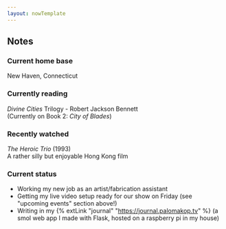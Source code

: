 ```yaml
---
layout: nowTemplate
---
```



## Notes

### Current home base

New Haven, Connecticut

### Currently reading

*Divine Cities* Trilogy - Robert Jackson Bennett  
(Currently on Book 2: *City of Blades*)

### Recently watched

*The Heroic Trio* (1993)  
A rather silly but enjoyable Hong Kong film

### Current status

- Working my new job as an artist/fabrication assistant
- Getting my live video setup ready for our show on Friday (see "upcoming events" section above!)
- Writing in my {% extLink "journal" "https://journal.palomakop.tv" %} (a smol web app I made with Flask, hosted on a raspberry pi in my house)
